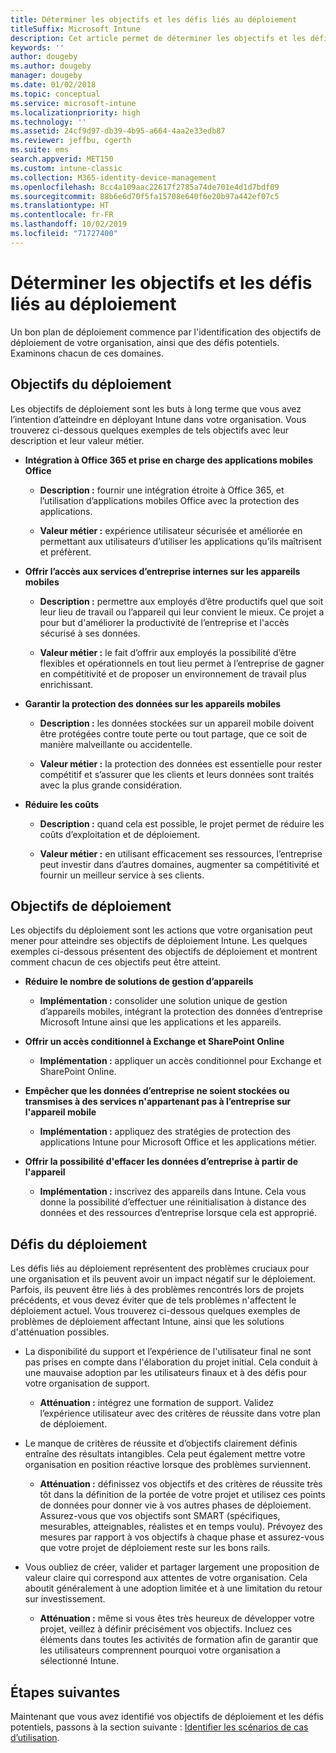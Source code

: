 ```yaml
---
title: Déterminer les objectifs et les défis liés au déploiement
titleSuffix: Microsoft Intune
description: Cet article permet de déterminer les objectifs et les défis liés au déploiement dans le cadre d'une implémentation de cloud Microsoft Intune uniquement.
keywords: ''
author: dougeby
ms.author: dougeby
manager: dougeby
ms.date: 01/02/2018
ms.topic: conceptual
ms.service: microsoft-intune
ms.localizationpriority: high
ms.technology: ''
ms.assetid: 24cf9d97-db39-4b95-a664-4aa2e33edb87
ms.reviewer: jeffbu, cgerth
ms.suite: ems
search.appverid: MET150
ms.custom: intune-classic
ms.collection: M365-identity-device-management
ms.openlocfilehash: 8cc4a109aac22617f2785a74de701e4d1d7bdf09
ms.sourcegitcommit: 88b6e6d70f5fa15708e640f6e20b97a442ef07c5
ms.translationtype: HT
ms.contentlocale: fr-FR
ms.lasthandoff: 10/02/2019
ms.locfileid: "71727400"
---
```

# <a name="determine-deployment-goals-objectives-and-challenges"></a>Déterminer les objectifs et les défis liés au déploiement

Un bon plan de déploiement commence par l'identification des objectifs de déploiement de votre organisation, ainsi que des défis potentiels. Examinons chacun de ces domaines.

## <a name="deployment-goals"></a>Objectifs du déploiement

Les objectifs de déploiement sont les buts à long terme que vous avez l’intention d’atteindre en déployant Intune dans votre organisation. Vous trouverez ci-dessous quelques exemples de tels objectifs avec leur description et leur valeur métier.

- **Intégration à Office 365 et prise en charge des applications mobiles Office**

  - **Description :** fournir une intégration étroite à Office 365, et l’utilisation d’applications mobiles Office avec la protection des applications.

  - **Valeur métier :** expérience utilisateur sécurisée et améliorée en permettant aux utilisateurs d’utiliser les applications qu’ils maîtrisent et préfèrent.

- **Offrir l’accès aux services d’entreprise internes sur les appareils mobiles**

  - **Description :** permettre aux employés d’être productifs quel que soit leur lieu de travail ou l’appareil qui leur convient le mieux. Ce projet a pour but d'améliorer la productivité de l’entreprise et l'accès sécurisé à ses données.

  - **Valeur métier :** le fait d’offrir aux employés la possibilité d’être flexibles et opérationnels en tout lieu permet à l’entreprise de gagner en compétitivité et de proposer un environnement de travail plus enrichissant.

- **Garantir la protection des données sur les appareils mobiles**

  - **Description :** les données stockées sur un appareil mobile doivent être protégées contre toute perte ou tout partage, que ce soit de manière malveillante ou accidentelle.

  - **Valeur métier :** la protection des données est essentielle pour rester compétitif et s’assurer que les clients et leurs données sont traités avec la plus grande considération.

- **Réduire les coûts**

  - **Description :** quand cela est possible, le projet permet de réduire les coûts d’exploitation et de déploiement.

  - **Valeur métier :** en utilisant efficacement ses ressources, l’entreprise peut investir dans d’autres domaines, augmenter sa compétitivité et fournir un meilleur service à ses clients.

## <a name="deployment-objectives"></a>Objectifs de déploiement

Les objectifs du déploiement sont les actions que votre organisation peut mener pour atteindre ses objectifs de déploiement Intune. Les quelques exemples ci-dessous présentent des objectifs de déploiement et montrent comment chacun de ces objectifs peut être atteint.

- **Réduire le nombre de solutions de gestion d’appareils**

  - **Implémentation :** consolider une solution unique de gestion d’appareils mobiles, intégrant la protection des données d’entreprise Microsoft Intune ainsi que les applications et les appareils.

- **Offrir un accès conditionnel à Exchange et SharePoint Online**

  - **Implémentation :** appliquer un accès conditionnel pour Exchange et SharePoint Online.

- **Empêcher que les données d’entreprise ne soient stockées ou transmises à des services n'appartenant pas à l’entreprise sur l'appareil mobile**

  - **Implémentation :** appliquez des stratégies de protection des applications Intune pour Microsoft Office et les applications métier.

- **Offrir la possibilité d'effacer les données d’entreprise à partir de l'appareil**

  - **Implémentation :** inscrivez des appareils dans Intune. Cela vous donne la possibilité d’effectuer une réinitialisation à distance des données et des ressources d’entreprise lorsque cela est approprié.

## <a name="deployment-challenges"></a>Défis du déploiement

Les défis liés au déploiement représentent des problèmes cruciaux pour une organisation et ils peuvent avoir un impact négatif sur le déploiement. Parfois, ils peuvent être liés à des problèmes rencontrés lors de projets précédents, et vous devez éviter que de tels problèmes n'affectent le déploiement actuel. Vous trouverez ci-dessous quelques exemples de problèmes de déploiement affectant Intune, ainsi que les solutions d'atténuation possibles.

- La disponibilité du support et l’expérience de l'utilisateur final ne sont pas prises en compte dans l'élaboration du projet initial. Cela conduit à une mauvaise adoption par les utilisateurs finaux et à des défis pour votre organisation de support.

  - **Atténuation :** intégrez une formation de support. Validez l’expérience utilisateur avec des critères de réussite dans votre plan de déploiement.

- Le manque de critères de réussite et d’objectifs clairement définis entraîne des résultats intangibles. Cela peut également mettre votre organisation en position réactive lorsque des problèmes surviennent.

  - **Atténuation :** définissez vos objectifs et des critères de réussite très tôt dans la définition de la portée de votre projet et utilisez ces points de données pour donner vie à vos autres phases de déploiement. Assurez-vous que vos objectifs sont SMART (spécifiques, mesurables, atteignables, réalistes et en temps voulu). Prévoyez des mesures par rapport à vos objectifs à chaque phase et assurez-vous que votre projet de déploiement reste sur les bons rails.

- Vous oubliez de créer, valider et partager largement une proposition de valeur claire qui correspond aux attentes de votre organisation. Cela aboutit généralement à une adoption limitée et à une limitation du retour sur investissement.

  - **Atténuation :** même si vous êtes très heureux de développer votre projet, veillez à définir précisément vos objectifs. Incluez ces éléments dans toutes les activités de formation afin de garantir que les utilisateurs comprennent pourquoi votre organisation a sélectionné Intune.

## <a name="next-steps"></a>Étapes suivantes

Maintenant que vous avez identifié vos objectifs de déploiement et les défis potentiels, passons à la section suivante : [Identifier les scénarios de cas d’utilisation](planning-guide-scenarios.md).
